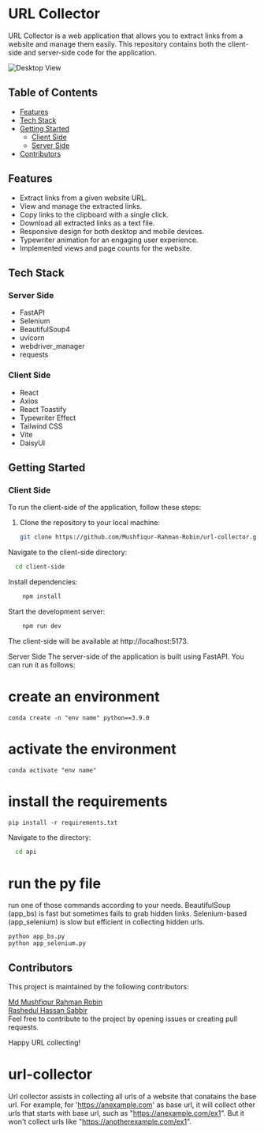 # URL Collector

URL Collector is a web application that allows you to extract links from a website and manage them easily. This repository contains both the client-side and server-side code for the application.

![Desktop View](https://i.ibb.co/jzWXfZf/all-devices-black.png)

## Table of Contents

- [Features](#features)
- [Tech Stack](#tech-stack)
- [Getting Started](#getting-started)
  - [Client Side](#client-side)
  - [Server Side](#server-side)
- [Contributors](#contributors)

## Features

- Extract links from a given website URL.
- View and manage the extracted links.
- Copy links to the clipboard with a single click.
- Download all extracted links as a text file.
- Responsive design for both desktop and mobile devices.
- Typewriter animation for an engaging user experience.
- Implemented views and page counts for the website. 

## Tech Stack

### Server Side

- FastAPI
- Selenium
- BeautifulSoup4
- uvicorn
- webdriver_manager
- requests

### Client Side

- React
- Axios
- React Toastify
- Typewriter Effect
- Tailwind CSS
- Vite
- DaisyUI

## Getting Started

### Client Side

To run the client-side of the application, follow these steps:

1. Clone the repository to your local machine:

   ```bash
   git clone https://github.com/Mushfiqur-Rahman-Robin/url-collector.git
Navigate to the client-side directory:

  ```bash
    cd client-side
  ```

Install dependencies:

  ```bash
      npm install
  ```

Start the development server:

  ```bash
      npm run dev
  ```
The client-side will be available at http://localhost:5173.

Server Side
The server-side of the application is built using FastAPI. You can run it as follows:

# create an environment

```
conda create -n "env name" python==3.9.0
```

# activate the environment

```
conda activate "env name"
```

# install the requirements

```
pip install -r requirements.txt
```

Navigate to the directory:

  ```bash
    cd api
  ```

# run the py file

run one of those commands according to your needs. BeautifulSoup (app_bs) is fast but sometimes fails to grab hidden links. Selenium-based (app_selenium) is slow but efficient in collecting hidden urls.

```
python app_bs.py
python app_selenium.py
```

## Contributors
This project is maintained by the following contributors:

[Md Mushfiqur Rahman Robin](https://github.com/Mushfiqur-Rahman-Robin)\
[Rashedul Hassan Sabbir](https://github.com/rashedsabbir)\
Feel free to contribute to the project by opening issues or creating pull requests.

Happy URL collecting!


# url-collector

Url collector assists in collecting all urls of a website that conatains the base url. For example, for 'https://anexample.com' as base url, it will collect other urls that starts with base url, such as "https://anexample.com/ex1". But it won't collect urls like "https://anotherexample.com/ex1". 






